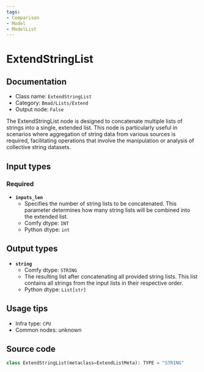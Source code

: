 ```yaml
---
tags:
- Comparison
- Model
- ModelList
---
```


# ExtendStringList
## Documentation
- Class name: `ExtendStringList`
- Category: `Bmad/Lists/Extend`
- Output node: `False`

The ExtendStringList node is designed to concatenate multiple lists of strings into a single, extended list. This node is particularly useful in scenarios where aggregation of string data from various sources is required, facilitating operations that involve the manipulation or analysis of collective string datasets.
## Input types
### Required
- **`inputs_len`**
    - Specifies the number of string lists to be concatenated. This parameter determines how many string lists will be combined into the extended list.
    - Comfy dtype: `INT`
    - Python dtype: `int`
## Output types
- **`string`**
    - Comfy dtype: `STRING`
    - The resulting list after concatenating all provided string lists. This list contains all strings from the input lists in their respective order.
    - Python dtype: `List[str]`
## Usage tips
- Infra type: `CPU`
- Common nodes: unknown


## Source code
```python
class ExtendStringList(metaclass=ExtendListMeta): TYPE = "STRING"

```
